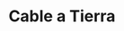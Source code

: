 ---
title: "Cable a Tierra"
url: /gobernador-ingeniero-valentin-virasoro/cable-a-tierra/
shop: ordenador
---